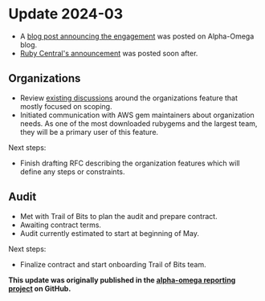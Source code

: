 # Update 2024-03

* A [blog post announcing the engagement][1] was posted on Alpha-Omega blog.
* [Ruby Central's announcement][2] was posted soon after.

## Organizations

* Review [existing discussions][3] around the organizations feature that mostly focused on scoping.
* Initiated communication with AWS gem maintainers about organization needs.
  As one of the most downloaded rubygems and the largest team, they will be a primary user of this feature.

Next steps:

* Finish drafting RFC describing the organization features which will define any steps or constraints.

## Audit

* Met with Trail of Bits to plan the audit and prepare contract.
* Awaiting contract terms.
* Audit currently estimated to start at beginning of May.

Next steps:

* Finalize contract and start onboarding Trail of Bits team.

**This update was originally published in the [alpha-omega reporting project](https://github.com/ossf/alpha-omega/blob/main/alpha/engagements/2024/RubyCentral/update-2024-03.md) on GitHub.** 

[1]: https://alpha-omega.dev/blog/alpha-omega-announces-first-four-grants-of-2024-and-our-2024-okrs/
[2]: https://rubycentral.org/news/ruby-central-receives-alpha-omega-grant/
[3]: https://github.com/rubygems/rfcs/pull/40/files

